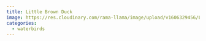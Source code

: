 ```yaml
---
title: Little Brown Duck
image: https://res.cloudinary.com/rama-llama/image/upload/v1606329456/Little_Brown_Duck_bdryy2.jpg
categories:
  - waterbirds
---
```

